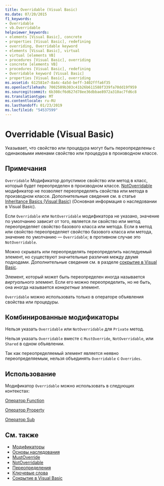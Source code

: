 ```yaml
---
title: Overridable (Visual Basic)
ms.date: 07/20/2015
f1_keywords:
- Overridable
- vb.Overridable
helpviewer_keywords:
- elements [Visual Basic], concrete
- properties [Visual Basic], redefining
- overriding, Overridable keyword
- elements [Visual Basic], virtual
- virtual [elements VB]
- procedures [Visual Basic], overriding
- concrete [elements VB]
- procedures [Visual Basic], redefining
- Overridable keyword [Visual Basic]
- properties [Visual Basic], overriding
ms.assetid: 612581e7-8a4c-4a5d-beff-3402fffa6f35
ms.openlocfilehash: 7002589b303c41b26b611588f339fa70dd19f959
ms.sourcegitcommit: 6b308cf6d627d78ee36dbbae8972a310ac7fd6c8
ms.translationtype: MT
ms.contentlocale: ru-RU
ms.lasthandoff: 01/23/2019
ms.locfileid: "54537599"
---
```

# <a name="overridable-visual-basic"></a>Overridable (Visual Basic)
Указывает, что свойство или процедура могут быть переопределены с одинаковыми именами свойство или процедура в производном классе.  
  
## <a name="remarks"></a>Примечания  
 `Overridable` Модификатор допустимое свойство или метод в класс, который будет переопределен в производном классе. [NotOverridable](../../../visual-basic/language-reference/modifiers/notoverridable.md) модификатор не позволяет переопределять свойства или метода в производном классе.  Дополнительные сведения см. в статье [Inheritance Basics (Visual Basic)](../../../visual-basic/programming-guide/language-features/objects-and-classes/inheritance-basics.md) (Основная информация о наследовании в Visual Basic).  
  
 Если `Overridable` или `NotOverridable` модификатора не указано, значение по умолчанию зависит от того, является ли свойство или метод переопределяет свойство базового класса или метода. Если в метод или свойство переопределяет свойство базового класса или метода, значение по умолчанию — `Overridable`; в противном случае это `NotOverridable`.  
  
 Можно скрывать или переопределять переопределить наследуемый элемент, но существуют значительные различия между двумя подходами. Дополнительные сведения см. в разделе [сокрытие в Visual Basic](../../../visual-basic/programming-guide/language-features/declared-elements/shadowing.md).  
  
 Элемент, который может быть переопределен иногда называется *виртуального* элемент. Если его можно переопределить, но не быть, она иногда называется *конкретные* элемент.  
  
 `Overridable` можно использовать только в операторе объявления свойства или процедуры.  
  
## <a name="combined-modifiers"></a>Комбинированные модификаторы  
 Нельзя указать `Overridable` или `NotOverridable` для `Private` метод.  
  
 Нельзя указать `Overridable` вместе с `MustOverride`, `NotOverridable`, или `Shared` в одном объявлении.  
  
 Так как переопределяемый элемент является неявно переопределяемым, нельзя объединять `Overridable` с `Overrides`.  
  
## <a name="usage"></a>Использование  
 Модификатор `Overridable` можно использовать в следующих контекстах:  
  
 [Оператор Function](../../../visual-basic/language-reference/statements/function-statement.md)  
  
 [Оператор Property](../../../visual-basic/language-reference/statements/property-statement.md)  
  
 [Оператор Sub](../../../visual-basic/language-reference/statements/sub-statement.md)  
  
## <a name="see-also"></a>См. также
- [Модификаторы](../../../visual-basic/language-reference/modifiers/index.md)
- [Основы наследования](../../../visual-basic/programming-guide/language-features/objects-and-classes/inheritance-basics.md)
- [MustOverride](../../../visual-basic/language-reference/modifiers/mustoverride.md)
- [NotOverridable](../../../visual-basic/language-reference/modifiers/notoverridable.md)
- [Переопределения](../../../visual-basic/language-reference/modifiers/overrides.md)
- [Ключевые слова](../../../visual-basic/language-reference/keywords/index.md)
- [Сокрытие в Visual Basic](../../../visual-basic/programming-guide/language-features/declared-elements/shadowing.md)
